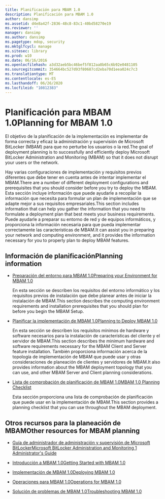 ```yaml
---
title: Planificación para MBAM 1.0
description: Planificación para MBAM 1.0
author: dansimp
ms.assetid: d4e8a42f-2836-48c8-83c1-40bd58270e19
ms.reviewer: ''
manager: dansimp
ms.author: dansimp
ms.pagetype: mdop, security
ms.mktglfcycl: manage
ms.sitesec: library
ms.prod: w10
ms.date: 06/16/2016
ms.openlocfilehash: a3d32aeb5bc46bef5f812aa8b65c6b92e0481105
ms.sourcegitcommit: 354664bc527d93f80687cd2eba70d1eea024c7c3
ms.translationtype: MT
ms.contentlocale: es-ES
ms.lasthandoff: 06/26/2020
ms.locfileid: "10812383"
---
```

# <span data-ttu-id="1271a-103">Planificación para MBAM 1.0</span><span class="sxs-lookup"><span data-stu-id="1271a-103">Planning for MBAM 1.0</span></span>


<span data-ttu-id="1271a-104">El objetivo de la planificación de la implementación es implementar de forma correcta y eficaz la administración y supervisión de Microsoft BitLocker (MBAM) para que no perturbe los usuarios o la red.</span><span class="sxs-lookup"><span data-stu-id="1271a-104">The goal of deployment planning is to successfully and efficiently deploy Microsoft BitLocker Administration and Monitoring (MBAM) so that it does not disrupt your users or the network.</span></span>

<span data-ttu-id="1271a-105">Hay varias configuraciones de implementación y requisitos previos diferentes que debe tener en cuenta antes de intentar implementar el MBAM.</span><span class="sxs-lookup"><span data-stu-id="1271a-105">There are a number of different deployment configurations and prerequisites that you should consider before you try to deploy the MBAM.</span></span> <span data-ttu-id="1271a-106">Esta sección incluye información que puede ayudarle a recopilar la información que necesita para formular un plan de implementación que se adapte mejor a sus requisitos empresariales.</span><span class="sxs-lookup"><span data-stu-id="1271a-106">This section includes information that can help you gather the information that you need to formulate a deployment plan that best meets your business requirements.</span></span> <span data-ttu-id="1271a-107">Puede ayudarle a preparar su entorno de red y de equipos informáticos, y proporciona la información necesaria para que pueda implementar correctamente las características de MBAM.</span><span class="sxs-lookup"><span data-stu-id="1271a-107">It can assist you in preparing your network and computing environment, and it provides the information necessary for you to properly plan to deploy MBAM features.</span></span>

## <span data-ttu-id="1271a-108">Información de planificación</span><span class="sxs-lookup"><span data-stu-id="1271a-108">Planning information</span></span>


-   [<span data-ttu-id="1271a-109">Preparación del entorno para MBAM 1.0</span><span class="sxs-lookup"><span data-stu-id="1271a-109">Preparing your Environment for MBAM 1.0</span></span>](preparing-your-environment-for-mbam-10.md)

    <span data-ttu-id="1271a-110">En esta sección se describen los requisitos del entorno informático y los requisitos previos de instalación que debe planear antes de iniciar la instalación de MBAM.</span><span class="sxs-lookup"><span data-stu-id="1271a-110">This section describes the computing environment requirements and installation prerequisites that you should plan for before you begin the MBAM Setup.</span></span>

-   [<span data-ttu-id="1271a-111">Planificar la implementación de MBAM 1.0</span><span class="sxs-lookup"><span data-stu-id="1271a-111">Planning to Deploy MBAM 1.0</span></span>](planning-to-deploy-mbam-10.md)

    <span data-ttu-id="1271a-112">En esta sección se describen los requisitos mínimos de hardware y software necesarios para la instalación de características del cliente y el servidor de MBAM.</span><span class="sxs-lookup"><span data-stu-id="1271a-112">This section describes the minimum hardware and software requirements necessary for the MBAM Client and Server feature installation.</span></span> <span data-ttu-id="1271a-113">También proporciona información acerca de la topología de implementación de MBAM que puede usar y otras consideraciones de planeación de clientes y servidores de MBAM.</span><span class="sxs-lookup"><span data-stu-id="1271a-113">It also provides information about the MBAM deployment topology that you can use, and other MBAM Server and Client planning considerations.</span></span>

-   [<span data-ttu-id="1271a-114">Lista de comprobación de planificación de MBAM 1.0</span><span class="sxs-lookup"><span data-stu-id="1271a-114">MBAM 1.0 Planning Checklist</span></span>](mbam-10-planning-checklist.md)

    <span data-ttu-id="1271a-115">Esta sección proporciona una lista de comprobación de planificación que puede usar en la implementación de MBAM.</span><span class="sxs-lookup"><span data-stu-id="1271a-115">This section provides a planning checklist that you can use throughout the MBAM deployment.</span></span>

## <a href="" id="other-resources-for-mbam-planning-"></a><span data-ttu-id="1271a-116">Otros recursos para la planeación de MBAM</span><span class="sxs-lookup"><span data-stu-id="1271a-116">Other resources for MBAM planning</span></span>


-   [<span data-ttu-id="1271a-117">Guía de administrador de administración y supervisión de Microsoft BitLocker</span><span class="sxs-lookup"><span data-stu-id="1271a-117">Microsoft BitLocker Administration and Monitoring 1 Administrator's Guide</span></span>](index.md)

-   [<span data-ttu-id="1271a-118">Introducción a MBAM 1.0</span><span class="sxs-lookup"><span data-stu-id="1271a-118">Getting Started with MBAM 1.0</span></span>](getting-started-with-mbam-10.md)

-   [<span data-ttu-id="1271a-119">Implementación de MBAM 1.0</span><span class="sxs-lookup"><span data-stu-id="1271a-119">Deploying MBAM 1.0</span></span>](deploying-mbam-10.md)

-   [<span data-ttu-id="1271a-120">Operaciones para MBAM 1.0</span><span class="sxs-lookup"><span data-stu-id="1271a-120">Operations for MBAM 1.0</span></span>](operations-for-mbam-10.md)

-   [<span data-ttu-id="1271a-121">Solución de problemas de MBAM 1.0</span><span class="sxs-lookup"><span data-stu-id="1271a-121">Troubleshooting MBAM 1.0</span></span>](troubleshooting-mbam-10.md)

 

 





